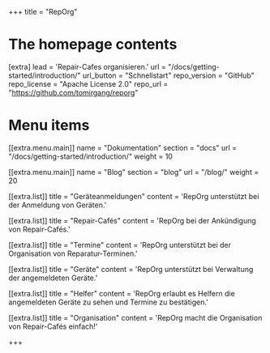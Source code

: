 +++
title = "RepOrg"


# The homepage contents
[extra]
lead = 'Repair-Cafes organisieren.'
url = "/docs/getting-started/introduction/"
url_button = "Schnellstart"
repo_version = "GitHub"
repo_license = "Apache License 2.0"
repo_url = "https://github.com/tomirgang/reporg"

# Menu items
[[extra.menu.main]]
name = "Dokumentation"
section = "docs"
url = "/docs/getting-started/introduction/"
weight = 10

[[extra.menu.main]]
name = "Blog"
section = "blog"
url = "/blog/"
weight = 20

[[extra.list]]
title = "Geräteanmeldungen"
content = 'RepOrg unterstützt bei der Anmeldung von Geräten.'

[[extra.list]]
title = "Repair-Cafés"
content = 'RepOrg bei der Ankündigung von Repair-Cafés.'

[[extra.list]]
title = "Termine"
content = 'RepOrg unterstützt bei der Organisation von Reparatur-Terminen.'

[[extra.list]]
title = "Geräte"
content = 'RepOrg unterstützt bei Verwaltung der angemeldeten Geräte.'

[[extra.list]]
title = "Helfer"
content = 'RepOrg erlaubt es Helfern die angemeldeten Geräte zu sehen und Termine zu bestätigen.'

[[extra.list]]
title = "Organisation"
content = 'RepOrg macht die Organisation von Repair-Cafés einfach!'

+++
